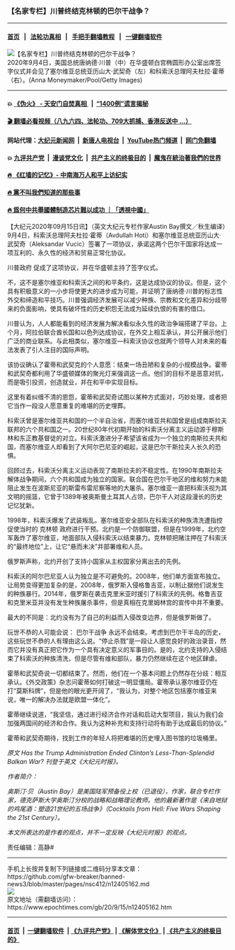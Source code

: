 ### 【名家专栏】川普终结克林顿的巴尔干战争？
------------------------

#### [首页](https://github.com/gfw-breaker/banned-news3/blob/master/README.md) &nbsp;&nbsp;|&nbsp;&nbsp; [法轮功真相](https://github.com/begood0513/basic/blob/master/README.md)  &nbsp;&nbsp;|&nbsp;&nbsp; [手把手翻墙教程](https://github.com/gfw-breaker/guides/wiki)  &nbsp;&nbsp;|&nbsp;&nbsp; [一键翻墙软件](https://github.com/gfw-breaker/nogfw/blob/master/README.md)  



<div><img alt="【名家专栏】川普终结克林顿的巴尔干战争？" class="attachment-djy_600_400 size-djy_600_400 wp-post-image" src="https://i.epochtimes.com/assets/uploads/2020/09/GettyImages-1228340332-web-700x420-600x400.jpg"/>
<div class="caption">
 2020年9月4日，美国总统唐纳德·川普（中）在华盛顿白宫椭圆形办公室出席签字仪式并会见了塞尔维亚总统亚历山大·武契奇（左）和科索沃总理阿夫杜拉·霍蒂（右）。(Anna Moneymaker/Pool/Getty Images)
</div></div><hr/>

#### 💥 [《伪火》 - 天安门自焚真相 ](http://158.247.195.190:10000/videos/blog/weihuo.html)&nbsp; |&nbsp; [“1400例”谎言揭秘  ](http://158.247.195.190:10000/videos/blog/jiexi1400.html)

#### [ 🎬  翻墙必看视频（八九六四、法轮功、709大抓捕、香港反送中 ...）](https://github.com/gfw-breaker/links/blob/master/banned.md)

#### 网站代理：[大纪元新闻网](http://158.247.195.190:10080/gb/) &nbsp;|&nbsp; [新唐人电视台](http://158.247.195.190:8808/gb/)  &nbsp;|&nbsp; [YouTube热门频道](http://158.247.195.190/youtube.html) &nbsp;|&nbsp; [网门免翻墙](http://158.247.195.190:11000/show.aspx?name=ogHome)

#### 💥 [九评共产党](http://158.247.195.190:10000/videos/res/jiuping/)&nbsp; |&nbsp; [漫谈党文化](http://158.247.195.190:10000/videos/res/mtdwh/)&nbsp; |&nbsp; [共产主义的终极目的](http://158.247.195.190:10000/videos/res/zjmd/)&nbsp; |&nbsp; [魔鬼在統治著我們的世界](http://158.247.195.190:10000/videos/res/TheSpecter/)  

#### [ 🔥  《红墙的记忆》- 中南海万人和平上访纪实](http://158.247.195.190:10000/videos/news/../legend/index.html)

#### [ 🔥  黨不叫我們知道的那些事](http://158.247.195.190:10000/videos/news/truth02.html)

#### [ 🔥  爲何中共舉國體制造芯片難以成功 ｜「透視中國」](http://158.247.195.190:10000/videos/news/don03.html)

<div><p>
 【大纪元2020年09月15日讯】（英文大纪元专栏作家Austin Bay撰文／秋生编译）9月4日，科索沃总理阿夫杜拉·霍蒂（Avdullah Hoti）和塞尔维亚总统亚历山大·武契奇（Aleksandar Vucic）签署了一项协议，承诺这两个巴尔干国家将达成一项互利的、永久性的经济和贸易正常化协议。
</p>
<p>
 <ok href="https://www.epochtimes.com/gb/tag/%E5%B7%9D%E6%99%AE%E6%94%BF%E5%BA%9C.html">
  川普政府
 </ok>
 促成了这项协议，并在华盛顿主持了签字仪式。
</p>
<p>
 不，这不是塞尔维亚和科索沃之间的和平条约，这是达成协议的协议。但是，这个具有积极意义的一小步将使更大的进步成为可能，并证明了唐纳德·川普的标志性外交和缔造和平技巧。川普强调经济发展可以减少种族、宗教和文化差异和分歧带来的负面影响，使具有破坏性的历史积怨无法成为延续仇恨的有害的借口。
</p>
<p>
 川普认为，人人都能看到的经济发展为解决看似永久性的政治争端搭建了平台。上个月，阿拉伯联合酋长国和以色列达成协议，在外交上相互承认，并公开展示他们广泛的商业联系。与此相类似，塞尔维亚—科索沃协议也就两个领导人对未来的看法发表了引人注目的国际声明。
</p>
<p>
 该协议确认了霍蒂和武契克的个人意愿：结束一场丑陋和复杂的小规模战争。霍蒂和武契奇都利用了华盛顿媒体的聚光灯来强调这一点。他们的目标不是恶意对抗，而是吸引投资，创造就业，并在和平中实现目标。
</p>
<p>
 这里有着纠缠不清的恩怨，霍蒂和武契奇试图以某种方式面对，巧妙处理，或者把它当作一段没人愿意重复的难堪的历史埋葬。
</p>
<p>
 科索沃曾是塞尔维亚共和国的一个半自治省，而塞尔维亚共和国曾是组成南斯拉夫联邦的六个共和国之一。20世纪80年代初期开始的科索沃分离主义运动源于穆斯林和东正教基督徒的对立。科索沃激进分子希望该省成为一个独立的南斯拉夫共和国，而塞尔维亚人却看到了大阿尔巴尼亚的崛起，这是巴尔干斯拉夫人长久的恐惧。
</p>
<p>
 回顾过去，科索沃分离主义运动表现了南斯拉夫的不稳定性。在1990年南斯拉夫解体战争期间，六个共和国成为独立的国家。联合国在巴尔干地区的维和努力未能阻止发生在波斯尼亚的斯雷布雷尼察等地的大屠杀。塞尔维亚一直把科索沃视为其文明的摇篮，它曾于1389年被奥斯曼土耳其人占领，巴尔干人对这段漫长的历史记忆犹新。
</p>
<p>
 1998年，科索沃爆发了武装叛乱。塞尔维亚安全部队在科索沃的种族清洗遭指控促使当时的
 <ok href="https://www.epochtimes.com/gb/tag/%E5%85%8B%E6%9E%97%E9%A1%BF.html">
  克林顿
 </ok>
 政府进行干预。北约是一个防御联盟，但是在1999年，北约空军轰炸了塞尔维亚，地面部队入侵科索沃以结束暴力。克林顿把赌注押在了科索沃的“最终地位”上，让它“悬而未决”并部署维和人员。
</p>
<p>
 俄罗斯声称，北约开创了支持小国家从主权国家分离出去的先例。
</p>
<p>
 科索沃的阿尔巴尼亚人认为独立是不可避免的。2008年，他们单方面宣布独立。让局势变得更加复杂的是，2008年，俄罗斯入侵格鲁吉亚，以制止据他们说发生的种族暴行。2014年，俄罗斯在袭击克里米亚时援引了科索沃的先例。格鲁吉亚和克里米亚并没有发生种族屠杀事件，但是真相在克里姆林宫的宣传中并不重要。
</p>
<p>
 最大的不同是：北约没有为了自己的利益而入侵改变边界，但是俄罗斯做了。
</p>
<p>
 玩世不恭的人可能会说：
 <ok href="https://www.epochtimes.com/gb/tag/%E5%B7%B4%E5%B0%94%E5%B9%B2%E6%88%98%E4%BA%89.html">
  巴尔干战争
 </ok>
 永远不会结束。考虑到巴尔干半岛的历史，这些玩世不恭的人有理由这么说。“停止杀戮”是一段让人感觉良好的政治录音，然而它并没有真正把它作为一个具有决定意义的军事目的。是的，北约支持的入侵结束了科索沃的种族清洗，但是尽管有维和部队，暴力仍然继续在这个地区肆虐。
</p>
<p>
 霍蒂和武契奇说一切都结束了。然而，他们在一个基本问题上仍然存在分歧：相互承认。《外交政策》杂志问霍蒂如何打破这一明显僵局。霍蒂承认塞尔维亚仍在打“莫斯科牌”，但是他的眼光更开阔了，“我认为，对整个地区包括塞尔维亚来说，唯一的解决办法就是欧盟一体化”。
</p>
<p>
 霍蒂继续说道，“我坚信，通过进行经济合作对话和启动大型项目，我认为我们会加强两国间的经济和合作。我认为这种补充和支持行动将有助于达成最后的协议。”
</p>
<p>
 霍蒂和武契奇期待，找到工作的年轻人将把难堪的历史埋入图书馆的垃圾桶里。
</p>
<p>
 <em>
  原文
  <ok href="https://www.theepochtimes.com/has-the-trump-administration-ended-clintons-less-than-splendid-balkan-war_3493536.html">
   Has the Trump Administration Ended Clinton’s Less-Than-Splendid Balkan War?
  </ok>
  刊登于英文《大纪元时报》。
 </em>
</p>
<p>
 <em>
  作者简介：
 </em>
</p>
<p>
 <em>
  奥斯汀·贝（Austin Bay）是美国陆军预备役上校（已退役），作家，联合专栏作家，德克萨斯大学奥斯汀分校的战略和战略理论教师。他的最新著作是《来自地狱的鸡尾酒：塑造21世纪的五场战争》（Cocktails from Hell: Five Wars Shaping the 21st Century）。
 </em>
</p>
<p>
 <em>
  本文所表达的是作者的观点，并不一定反映《大纪元时报》的观点。
 </em>
</p>
<p>
 责任编辑：高静#
</p>
</div>
<hr/>
手机上长按并复制下列链接或二维码分享本文章：<br/>
https://github.com/gfw-breaker/banned-news3/blob/master/pages/nsc412/n12405162.md <br/>
<a href='https://github.com/gfw-breaker/banned-news3/blob/master/pages/nsc412/n12405162.md'><img src='https://github.com/gfw-breaker/banned-news3/blob/master/pages/nsc412/n12405162.md.png'/></a> <br/>
原文地址（需翻墙访问）：https://www.epochtimes.com/gb/20/9/15/n12405162.htm


------------------------
#### [首页](https://github.com/gfw-breaker/banned-news3/blob/master/README.md) &nbsp;|&nbsp; [一键翻墙软件](https://github.com/gfw-breaker/nogfw/blob/master/README.md) &nbsp;| [《九评共产党》](https://github.com/gfw-breaker/9ping.md/blob/master/README.md#九评之一评共产党是什么) | [《解体党文化》](https://github.com/gfw-breaker/jtdwh.md/blob/master/README.md) | [《共产主义的终极目的》](https://github.com/gfw-breaker/gczydzjmd.md/blob/master/README.md)


<img src='http://gfw-breaker.win/banned-news3/pages/nsc412/n12405162.md' width='0px' height='0px'/>